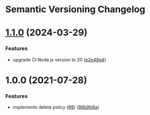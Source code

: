 # Semantic Versioning Changelog

# [1.1.0](https://github.com/pycasbin/pymongo-adapter/compare/v1.0.0...v1.1.0) (2024-03-29)


### Features

* upgrade CI Node.js version to 20 ([e2e48e4](https://github.com/pycasbin/pymongo-adapter/commit/e2e48e456b2c4502e28ae6c58d31183959d66662))

# 1.0.0 (2021-07-28)


### Features

* implements delete policy ([#8](https://github.com/pycasbin/pymongo-adapter/issues/8)) ([88b9b8a](https://github.com/pycasbin/pymongo-adapter/commit/88b9b8a10c9401e2dded3995afb9c9d787564c59))
